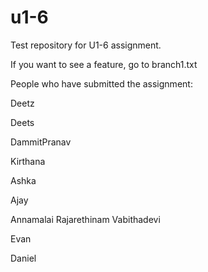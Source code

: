 # u1-6
Test repository for U1-6 assignment.

If you want to see a feature, go to branch1.txt

People who have submitted the assignment:

Deetz

Deets

DammitPranav

Kirthana

Ashka

Ajay

Annamalai Rajarethinam Vabithadevi

Evan

Daniel
